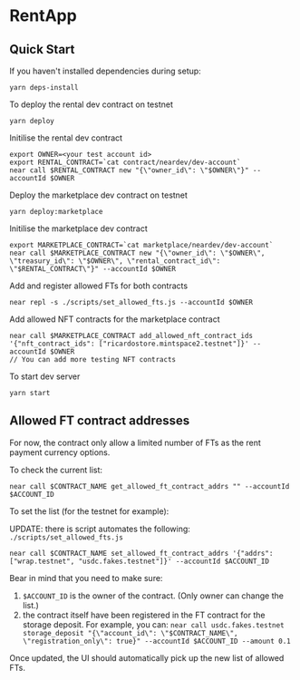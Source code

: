 # RentApp

## Quick Start

If you haven't installed dependencies during setup:

    yarn deps-install

To deploy the rental dev contract on testnet

    yarn deploy

Initilise the rental dev contract

    export OWNER=<your test account id>
    export RENTAL_CONTRACT=`cat contract/neardev/dev-account`
    near call $RENTAL_CONTRACT new "{\"owner_id\": \"$OWNER\"}" --accountId $OWNER

Deploy the marketplace dev contract on testnet

    yarn deploy:marketplace

Initilise the marketplace dev contract

    export MARKETPLACE_CONTRACT=`cat marketplace/neardev/dev-account`
    near call $MARKETPLACE_CONTRACT new "{\"owner_id\": \"$OWNER\", \"treasury_id\": \"$OWNER\", \"rental_contract_id\": \"$RENTAL_CONTRACT\"}" --accountId $OWNER

Add and register allowed FTs for both contracts

    near repl -s ./scripts/set_allowed_fts.js --accountId $OWNER

Add allowed NFT contracts for the marketplace contract

    near call $MARKETPLACE_CONTRACT add_allowed_nft_contract_ids '{"nft_contract_ids": ["ricardostore.mintspace2.testnet"]}' --accountId $OWNER
    // You can add more testing NFT contracts





To start dev server

    yarn start


## Allowed FT contract addresses

For now, the contract only allow a limited number of FTs as the rent payment currency options.

To check the current list:

    near call $CONTRACT_NAME get_allowed_ft_contract_addrs "" --accountId $ACCOUNT_ID


To set the list (for the testnet for example):

UPDATE: there is script automates the following: `./scripts/set_allowed_fts.js`

    near call $CONTRACT_NAME set_allowed_ft_contract_addrs '{"addrs": ["wrap.testnet", "usdc.fakes.testnet"]}' --accountId $ACCOUNT_ID

Bear in mind that you need to make sure:

1. `$ACCOUNT_ID` is the owner of the contract. (Only owner can change the list.)
2. the contract itself have been registered in the FT contract for the storage deposit. For example, you can: `near call usdc.fakes.testnet storage_deposit "{\"account_id\": \"$CONTRACT_NAME\", \"registration_only\": true}" --accountId $ACCOUNT_ID --amount 0.1`

Once updated, the UI should automatically pick up the new list of allowed FTs.

